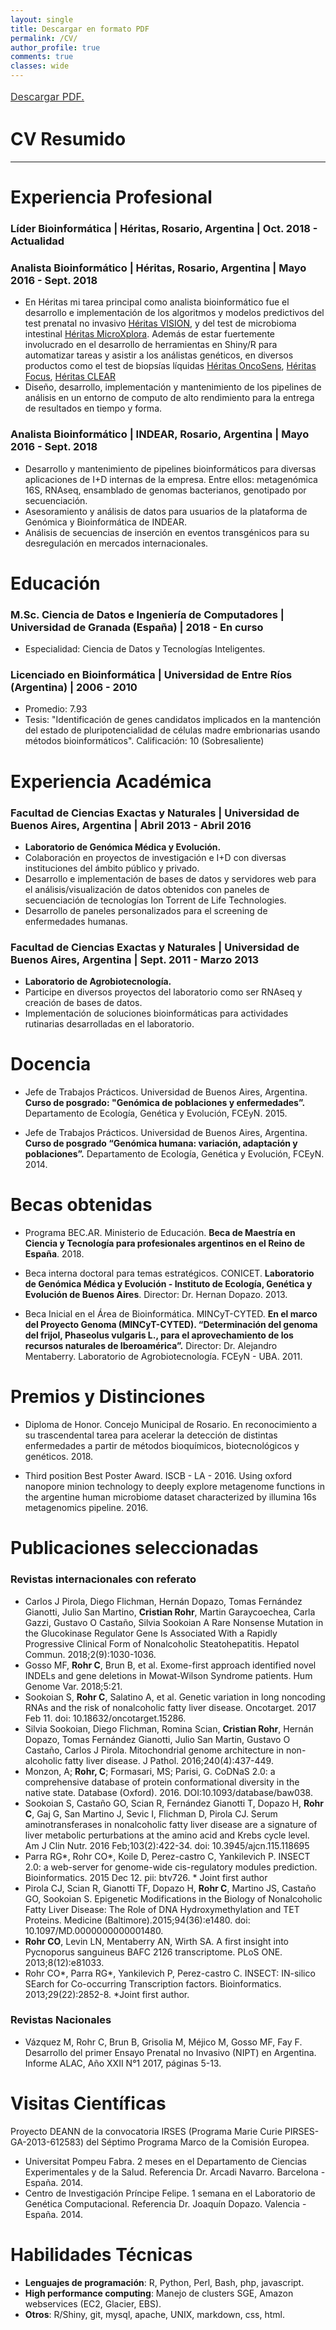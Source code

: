 ```yaml
---
layout: single
title: Descargar en formato PDF
permalink: /CV/
author_profile: true
comments: true
classes: wide
---
```


<a style="line-height: 1.5;" href="../CV-CristianRohr.pdf"><span style="color: #333333;"><span style="font-size: medium;">Descargar PDF.</span></span></a>

# CV Resumido
---

# Experiencia Profesional 

### **Líder Bioinformática** | **Héritas, Rosario, Argentina** | Oct. 2018 - Actualidad

### **Analista Bioinformático** | **Héritas, Rosario, Argentina** | Mayo 2016 - Sept. 2018

- En Héritas mi tarea principal como analista bioinformático fue el desarrollo e implementación de los algoritmos y modelos predictivos del test prenatal no invasivo [Héritas VISION](http://heritas.com.ar/genomica-de-la-reproduccion/vision/), y del test de microbioma intestinal [Héritas MicroXplora](http://heritas.com.ar/microxplora/). Además de estar fuertemente involucrado en el desarrollo de herramientas en Shiny/R para automatizar tareas y asistir a los análistas genéticos, en diversos productos como el test de biopsías líquidas [Héritas OncoSens](http://heritas.com.ar/genomica-clinica/oncosens/), [Héritas Focus](http://heritas.com.ar/genomica-clinica/exoma-clinico/), [Héritas CLEAR](http://heritas.com.ar/genomica-clinica/cancer-hereditario/)
- Diseño, desarrollo, implementación y mantenimiento de los pipelines de análisis en un entorno de computo de alto rendimiento para la entrega de resultados en tiempo y forma.

### **Analista Bioinformático** | **INDEAR, Rosario, Argentina** | Mayo 2016 - Sept. 2018

- Desarrollo y mantenimiento de pipelines bioinformáticos para diversas aplicaciones de I+D internas de la empresa. Entre ellos: metagenómica
16S, RNAseq, ensamblado de genomas bacterianos, genotipado por secuenciación.
- Asesoramiento y análisis de datos para usuarios de la plataforma de Genómica y Bioinformática de INDEAR.
- Análisis de secuencias de inserción en eventos transgénicos para su desregulación en mercados internacionales.

# Educación

### **M.Sc. Ciencia de Datos e Ingeniería de Computadores** | **Universidad de Granada (España)** | 2018 - En curso

- Especialidad: Ciencia de Datos y Tecnologías Inteligentes.


### **Licenciado en Bioinformática** | **Universidad de Entre Ríos (Argentina)** | 2006 - 2010

- Promedio: 7.93
- Tesis: "Identificación de genes candidatos implicados en la mantención del estado de pluripotencialidad de
células madre embrionarias usando métodos bioinformáticos". Calificación: 10 (Sobresaliente)


# Experiencia Académica

### **Facultad de Ciencias Exactas y Naturales** | **Universidad de Buenos Aires, Argentina** | Abril 2013 - Abril 2016

- **Laboratorio de Genómica Médica y Evolución.**
- Colaboración en proyectos de investigación e I+D con diversas instituciones del ámbito público y privado.
- Desarrollo e implementación de bases de datos y servidores web para el análisis/visualización de datos obtenidos con paneles de secuenciación de tecnologías Ion Torrent de Life Technologies.
- Desarrollo de paneles personalizados para el screening de enfermedades humanas.

### **Facultad de Ciencias Exactas y Naturales** | **Universidad de Buenos Aires, Argentina** | Sept. 2011 - Marzo 2013

- **Laboratorio de Agrobiotecnología.**
- Participe en diversos proyectos del laboratorio como ser RNAseq y creación de bases de datos.
- Implementación de soluciones bioinformáticas para actividades rutinarias desarrolladas en el laboratorio.


# Docencia

- Jefe de Trabajos Prácticos. Universidad de Buenos Aires, Argentina. __Curso de posgrado: "Genómica de poblaciones y enfermedades”.__ Departamento de Ecología, Genética y Evolución, FCEyN. 2015.

- Jefe de Trabajos Prácticos. Universidad de Buenos Aires, Argentina. __Curso de posgrado “Genómica humana: variación, adaptación y poblaciones”.__ Departamento de Ecología, Genética y Evolución, FCEyN. 2014.

# Becas obtenidas
- Programa BEC.AR. Ministerio de Educación. __Beca de Maestría en Ciencia y Tecnología para profesionales argentinos en el Reino de España__. 2018.

- Beca interna doctoral para temas estratégicos. CONICET. __Laboratorio de Genómica Médica y Evolución - Instituto de Ecología, Genética y Evolución de Buenos Aires__. Director: Dr. Hernan Dopazo. 2013.

- Beca Inicial en el Área de Bioinformática. MINCyT-CYTED. __En el marco del Proyecto Genoma (MINCyT-CYTED). “Determinación del genoma del frijol, Phaseolus vulgaris L., para el aprovechamiento de los recursos naturales de Iberoamérica”.__ Director: Dr. Alejandro Mentaberry. Laboratorio de Agrobiotecnología. FCEyN - UBA. 2011.

# Premios y Distinciones

- Diploma de Honor. Concejo Municipal de Rosario. En reconocimiento a su trascendental tarea para acelerar la detección de distintas enfermedades a partir de métodos bioquímicos, biotecnológicos y genéticos. 2018.

- Third position Best Poster Award. ISCB - LA - 2016. Using oxford nanopore minion technology to deeply explore metagenome functions in the argentine human microbiome dataset characterized by illumina 16s metagenomics pipeline. 2016.

# Publicaciones seleccionadas
### Revistas internacionales con referato
- Carlos J Pirola, Diego Flichman, Hernán Dopazo, Tomas Fernández Gianotti, Julio San Martino, **Cristian Rohr**, Martin Garaycoechea, Carla Gazzi, Gustavo O Castaño, Silvia Sookoian A Rare Nonsense Mutation in the Glucokinase Regulator Gene Is Associated With a Rapidly Progressive Clinical Form of Nonalcoholic Steatohepatitis. Hepatol Commun. 2018;2(9):1030-1036.
- Gosso MF, **Rohr C**, Brun B, et al. Exome-first approach identified novel INDELs and gene deletions in Mowat-Wilson Syndrome patients. Hum
Genome Var. 2018;5:21.
- Sookoian S, **Rohr C**, Salatino A, et al. Genetic variation in long noncoding RNAs and the risk of nonalcoholic fatty liver disease. Oncotarget.
2017 Feb 11. doi: 10.18632/oncotarget.15286.
- Silvia Sookoian, Diego Flichman, Romina Scian, **Cristian Rohr**, Hernán Dopazo, Tomas Fernández Gianotti, Julio San Martin, Gustavo O Castaño, Carlos J Pirola. Mitochondrial genome architecture in non-alcoholic fatty liver disease. J Pathol. 2016;240(4):437-449.
- Monzon, A; **Rohr, C**; Formasari, MS; Parisi, G. CoDNaS 2.0: a comprehensive database of protein conformational diversity in the native state.
Database (Oxford). 2016. DOI:10.1093/database/baw038.
- Sookoian S, Castaño GO, Scian R, Fernández Gianotti T, Dopazo H, **Rohr C**, Gaj G, San Martino J, Sevic I, Flichman D, Pirola CJ. Serum aminotransferases in nonalcoholic fatty liver disease are a signature of liver metabolic perturbations at the amino acid and Krebs cycle level. Am J
Clin Nutr. 2016 Feb;103(2):422-34. doi: 10.3945/ajcn.115.118695
- Parra RG*, Rohr CO*, Koile D, Perez-castro C, Yankilevich P. INSECT 2.0: a web-server for genome-wide cis-regulatory modules prediction.
Bioinformatics. 2015 Dec 12. pii: btv726. * Joint first author
- Pirola CJ, Scian R, Gianotti TF, Dopazo H, **Rohr C**, Martino JS, Castaño GO, Sookoian S. Epigenetic Modifications in the Biology of Nonalcoholic
Fatty Liver Disease: The Role of DNA Hydroxymethylation and TET Proteins. Medicine (Baltimore).2015;94(36):e1480. doi: 10.1097/MD.0000000000001480.
- **Rohr CO**, Levin LN, Mentaberry AN, Wirth SA. A first insight into Pycnoporus sanguineus BAFC 2126 transcriptome. PLoS ONE. 2013;8(12):e81033.
- Rohr CO*, Parra RG*, Yankilevich P, Perez-castro C. INSECT: IN-silico SEarch for Co-occurring Transcription factors. Bioinformatics. 2013;29(22):2852-8.
*Joint first author.

### Revistas Nacionales
- Vázquez M, Rohr C, Brun B, Grisolia M, Méjico M, Gosso MF, Fay F. Desarrollo del primer Ensayo Prenatal no Invasivo (NIPT) en Argentina. Informe ALAC, Año XXII N°1 2017, páginas 5-13.

# Visitas Científicas
Proyecto DEANN de la convocatoria IRSES (Programa Marie Curie PIRSES-GA-2013-612583) del Séptimo Programa Marco de la Comisión Europea.

- Universitat Pompeu Fabra. 2 meses en el Departamento de Ciencias Experimentales y de la Salud. Referencia Dr. Arcadi Navarro. Barcelona - España. 2014.
- Centro de Investigación Príncipe Felipe. 1 semana en el Laboratorio de Genética Computacional. Referencia Dr. Joaquín Dopazo. Valencia - España. 2014.

# Habilidades Técnicas
- **Lenguajes de programación**: R, Python, Perl, Bash, php, javascript.
- **High performance computing**: Manejo de clusters SGE, Amazon webservices (EC2, Glacier, EBS).
- **Otros**: R/Shiny, git, mysql, apache, UNIX, markdown, css, html.
